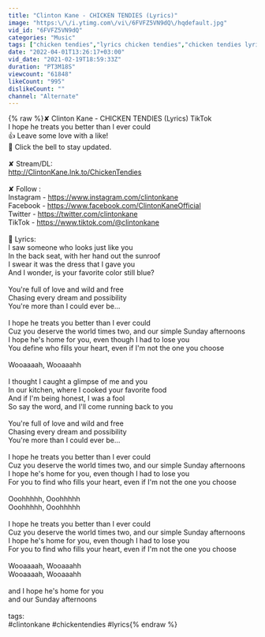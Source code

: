 ```yaml
---
title: "Clinton Kane - CHICKEN TENDIES (Lyrics)"
image: "https:\/\/i.ytimg.com\/vi\/6FVFZ5VN9dQ\/hqdefault.jpg"
vid_id: "6FVFZ5VN9dQ"
categories: "Music"
tags: ["chicken tendies","lyrics chicken tendies","chicken tendies lyrics"]
date: "2022-04-01T13:26:17+03:00"
vid_date: "2021-02-19T18:59:33Z"
duration: "PT3M18S"
viewcount: "61848"
likeCount: "995"
dislikeCount: ""
channel: "Alternate"
---
```

{% raw %}✘ Clinton Kane - CHICKEN TENDIES (Lyrics) TikTok<br />I hope he treats you better than I ever could<br />👍 Leave some love with a like!<br />🔔 Click the bell to stay updated.<br /><br />✘ Stream/DL:<br /><a rel="nofollow" target="blank" href="http://ClintonKane.lnk.to/ChickenTendies​">http://ClintonKane.lnk.to/ChickenTendies​</a> <br /><br />✘ Follow :<br />Instagram - <a rel="nofollow" target="blank" href="https://www.instagram.com/clintonkane​">https://www.instagram.com/clintonkane​</a><br />Facebook - <a rel="nofollow" target="blank" href="https://www.facebook.com/ClintonKaneOfficial">https://www.facebook.com/ClintonKaneOfficial</a><br />Twitter - <a rel="nofollow" target="blank" href="https://twitter.com/clintonkane​">https://twitter.com/clintonkane​</a><br />TikTok - <a rel="nofollow" target="blank" href="https://www.tiktok.com/@clintonkane">https://www.tiktok.com/@clintonkane</a><br /><br />🎤 Lyrics:<br />I saw someone who looks just like you<br />In the back seat, with her hand out the sunroof<br />I swear it was the dress that I gave you<br />And I wonder, is your favorite color still blue?<br /> <br />You're full of love and wild and free<br />Chasing every dream and possibility<br />You're more than I could ever be...<br /> <br />I hope he treats you better than I ever could<br />Cuz you deserve the world times two, and our simple Sunday afternoons<br />I hope he's home for you, even though I had to lose you<br />You define who fills your heart, even if I'm not the one you choose<br /> <br />Wooaaaah, Wooaaahh<br /> <br />I thought I caught a glimpse of me and you<br />In our kitchen, where I cooked your favorite food<br />And if I'm being honest, I was a fool<br />So say the word, and I'll come running back to you<br /> <br />You're full of love and wild and free<br />Chasing every dream and possibility<br />You're more than I could ever be...<br /> <br />I hope he treats you better than I ever could<br />Cuz you deserve the world times two, and our simple Sunday afternoons<br />I hope he's home for you, even though I had to lose you<br />For you to find who fills your heart, even if I'm not the one you choose<br /> <br />Ooohhhhh, Ooohhhhh<br />Ooohhhhh, Ooohhhhh<br /> <br />I hope he treats you better than I ever could<br />Cuz you deserve the world times two, and our simple Sunday afternoons<br />I hope he's home for you, even though I had to lose you<br />For you to find who fills your heart, even if I'm not the one you choose<br /> <br />Wooaaaah, Wooaaahh<br />Wooaaaah, Wooaaahh<br /> <br />and I hope he's home for you<br />and our Sunday afternoons<br /><br />tags:<br />#clintonkane #chickentendies #lyrics{% endraw %}
